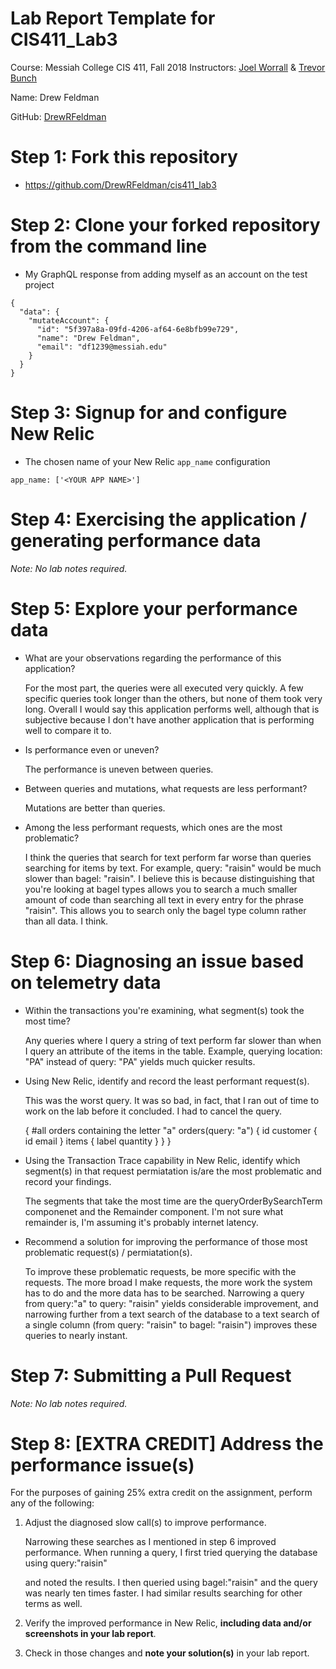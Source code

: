 # Lab Report Template for CIS411_Lab3

 

Course: Messiah College CIS 411, Fall 2018
 Instructors: [Joel Worrall](https://github.com/tangollama) & [Trevor Bunch](https://github.com/trevordbunch)

 

Name: Drew Feldman

 

GitHub: [DrewRFeldman](https://github.com/DrewRFeldman/)

 

# Step 1: Fork this repository

 

- https://github.com/DrewRFeldman/cis411_lab3

 

# Step 2: Clone your forked repository from the command line

 

- My GraphQL response from adding myself as an account on the test project

 

```
{
  "data": {
    "mutateAccount": {
      "id": "5f397a8a-09fd-4206-af64-6e8bfb99e729",
      "name": "Drew Feldman",
      "email": "df1239@messiah.edu"
    }
  }
}
```

 

# Step 3: Signup for and configure New Relic

 

- The chosen name of your New Relic `app_name` configuration

 

```
app_name: ['<YOUR APP NAME>']
```

 

# Step 4: Exercising the application / generating performance data

 

*Note: No lab notes required.*

 

# Step 5: Explore your performance data

 

- What are your observations regarding the performance of this application?

  For the most part, the queries were all executed very quickly. A few specific queries took longer than the others, but none of them took very long. Overall I would say this application performs well, although that is subjective because I don't have another application that is performing well to compare it to.

- Is performance even or uneven?

  The performance is uneven between queries.

- Between queries and mutations, what requests are less performant?

  Mutations are better than queries. 

- Among the less performant requests, which ones are the most problematic?

  I think the queries that search for text perform far worse than queries searching for items by text. For example, query: "raisin" would be much slower than bagel: "raisin". I believe this is because distinguishing that you're looking at bagel types allows you to search a much smaller amount of code than searching all text in every entry for the phrase "raisin". This allows you to search only the bagel type column rather than all data. I think.

 

# Step 6: Diagnosing an issue based on telemetry data

 

- Within the transactions you're examining, what segment(s) took the most time?

  Any queries where I query a string of text perform far slower than when I query an attribute of the items in the table. Example, querying location: "PA" instead of query: "PA" yields much quicker results.

- Using New Relic, identify and record the least performant request(s).

  This was the worst query. It was so bad, in fact, that I ran out of time to work on the lab before it concluded. I had to cancel the query.

  {
    #all orders containing the letter "a" 
    orders(query: "a") {
      id
      customer {
        id
        email
      }
      items {
        label
        quantity
      }
    }
  }

- Using the Transaction Trace capability in New Relic, identify which segment(s) in that request permiatation is/are the most problematic and record your findings.

  The segments that take the most time are the queryOrderBySearchTerm componenet and the Remainder component. I'm not sure what remainder is, I'm assuming it's probably internet latency. 

- Recommend a solution for improving the performance of those most problematic request(s) / permiatation(s).

  To improve these problematic requests, be more specific with the requests. The more broad I make requests, the more work the system has to do and the more data has to be searched. Narrowing a query from query:"a" to query: "raisin" yields considerable improvement, and narrowing further from a text search of the database to a text search of a single column (from query: "raisin" to bagel: "raisin") improves these queries to nearly instant.

 

# Step 7: Submitting a Pull Request

 

*Note: No lab notes required.*

 

# Step 8: [EXTRA CREDIT] Address the performance issue(s)

 

For the purposes of gaining 25% extra credit on the assignment, perform any of the following:

 

1. Adjust the diagnosed slow call(s) to improve performance.

   Narrowing these searches as I mentioned in step 6 improved performance. When running a query, I first tried querying the database using query:"raisin"

   and noted the results. I then queried using bagel:"raisin" and the query was nearly ten times faster. I had similar results searching for other terms as well.

2. Verify the improved performance in New Relic, **including data and/or screenshots in your lab report**.

3. Check in those changes and **note your solution(s)** in your lab report.